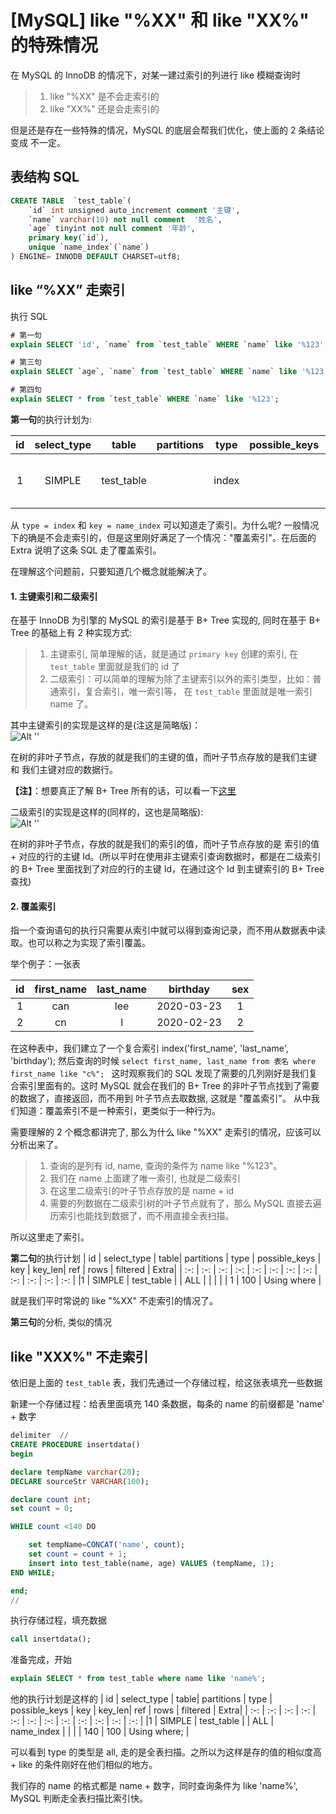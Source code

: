 # [MySQL] like "%XX" 和 like "XX%" 的特殊情况

在 MySQL 的 InnoDB 的情况下，对某一建过索引的列进行 like 模糊查询时
>1. like "%XX" 是不会走索引的
>2. like "XX%" 还是会走索引的

但是还是存在一些特殊的情况，MySQL 的底层会帮我们优化，使上面的 2 条结论变成 不一定。

## 表结构 SQL
```sql
CREATE TABLE  `test_table`(
	`id` int unsigned auto_increment comment '主键',
	`name` varchar(10) not null comment  '姓名',
	`age` tinyint not null comment '年龄',
	primary key(`id`),
	unique `name_index`(`name`)
) ENGINE= INNODB DEFAULT CHARSET=utf8;
```

## like “%XX” 走索引

执行 SQL
```sql
# 第一句
explain SELECT 'id', `name` from `test_table` WHERE `name` like '%123';

# 第三句
explain SELECT `age`, `name` from `test_table` WHERE `name` like '%123';

# 第四句
explain SELECT * from `test_table` WHERE `name` like '%123';
```

**第一句**的执行计划为:

| id | select_type | table| partitions | type | possible_keys | key | key_len| ref | rows | filtered | Extra|
| :-:  | :-:   |  :-:  |   :-: |  :-:  |  :-:  |  :-:  | :-:   | :-:   | :-: | :-: |   :-: |
|1 | SIMPLE | test_table |  | index | | name_index | 32 |  | 1 |  100 | Using where; Using index |



从 `type = index` 和 `key = name_index` 可以知道走了索引。为什么呢? 一般情况下的确是不会走索引的，但是这里刚好满足了一个情况："覆盖索引"。在后面的 Extra 说明了这条 SQL 走了覆盖索引。


在理解这个问题前，只要知道几个概念就能解决了。

#### 1. 主键索引和二级索引
在基于 InnoDB 为引擎的 MySQL 的索引是基于 B+ Tree 实现的, 同时在基于 B+ Tree 的基础上有 2 种实现方式: 
>1. 主键索引, 简单理解的话，就是通过 `primary key` 创建的索引, 在 `test_table` 里面就是我们的 id 了
>2. 二级索引：可以简单的理解为除了主键索引以外的索引类型，比如：普通索引，复合索引，唯一索引等， 在 `test_table` 里面就是唯一索引 name 了。


其中主键索引的实现是这样的是(注这是简略版)：  
![Alt ''](https://s1.ax1x.com/2020/03/23/87UxZq.png)  

在树的非叶子节点，存放的就是我们的主键的值，而叶子节点存放的是我们主键 和 我们主键对应的数据行。

**【注】**：想要真正了解 B+ Tree 所有的话，可以看一下[这里](https://github.com/LCN29/TechnicalSystem/blob/master/MySQL/Index/B%2B%20Tree%20%E7%B4%A2%E5%BC%95.md)


二级索引的实现是这样的(同样的，这也是简略版):  
![Alt ''](https://s1.ax1x.com/2020/03/23/87aDyj.png)

在树的非叶子节点，存放的就是我们的索引的值，而叶子节点存放的是 索引的值 + 对应的行的主键 Id。(所以平时在使用非主键索引查询数据时，都是在二级索引的 B+ Tree 里面找到了对应的行的主键 Id，在通过这个 Id 到主键索引的 B+ Tree 查找)

#### 2. 覆盖索引
指一个查询语句的执行只需要从索引中就可以得到查询记录，而不用从数据表中读取。也可以称之为实现了索引覆盖。

举个例子：一张表

| id | first_name | last_name | birthday | sex | 
| :-:| :-:| :-:| :-:| :-:|
| 1 |  can | lee | 2020-03-23 | 1 |
| 2 |  cn | l  | 2020-02-23 | 2 |

在这种表中，我们建立了一个复合索引 index('first_name', 'last_name', 'birthday');
然后查询的时候 `select first_name, last_name from 表名 where first_name like "c%"; ` 这时观察我们的 SQL 发现了需要的几列刚好是我们复合索引里面有的。这时 MySQL 就会在我们的 B+ Tree 的非叶子节点找到了需要的数据了，直接返回，而不用到 叶子节点去取数据, 这就是 "覆盖索引"。
从中我们知道：覆盖索引不是一种索引，更类似于一种行为。


需要理解的 2 个概念都讲完了, 那么为什么 like "%XX" 走索引的情况，应该可以分析出来了。

>1. 查询的是列有 id, name, 查询的条件为 name like "%123"。
>2. 我们在 name 上面建了唯一索引, 也就是二级索引
>3. 在这里二级索引的叶子节点存放的是 name + id
>4. 需要的列数据在二级索引树的叶子节点就有了，那么 MySQL 直接去遍历索引也能找到数据了，而不用直接全表扫描。

所以这里走了索引。


**第二句**的执行计划
| id | select_type | table| partitions | type | possible_keys | key | key_len| ref | rows | filtered | Extra|
| :-:  | :-:   |  :-:  |   :-: |  :-:  |  :-:  |  :-:  | :-:   | :-:   | :-: | :-: |   :-: |
|1 | SIMPLE | test_table |  | ALL | |   |   |  | 1 |  100 | Using where |
  
就是我们平时常说的 like "%XX" 不走索引的情况了。


**第三句**的分析, 类似的情况

## like "XXX%" 不走索引
依旧是上面的 `test_table` 表，我们先通过一个存储过程，给这张表填充一些数据

新建一个存储过程：给表里面填充 140 条数据，每条的 name 的前缀都是 'name' + 数字
```sql 
delimiter  //
CREATE PROCEDURE insertdata()
begin

declare tempName varchar(20);
DECLARE sourceStr VARCHAR(100);

declare count int;
set count = 0;

WHILE count <140 DO

	set tempName=CONCAT('name', count);
	set count = count + 1;
	insert into test_table(name, age) VALUES (tempName, 1);
END WHILE;

end;
//
```

执行存储过程，填充数据
```sql
call insertdata();
```

准备完成，开始
```sql
explain SELECT * from test_table where name like 'name%';
```
他的执行计划是这样的
| id | select_type | table| partitions | type | possible_keys | key | key_len| ref | rows | filtered | Extra|
| :-:  | :-:   |  :-:  |   :-: |  :-:  |  :-:  |  :-:  | :-:   | :-:   | :-: | :-: |   :-: |
|1 | SIMPLE | test_table |  | ALL | name_index |   |   |  | 140 |  100 | Using where; |

可以看到 type 的类型是 all, 走的是全表扫描。之所以为这样是存的值的相似度高 + like 的条件刚好在他们相似的地方。

我们存的 name 的格式都是 name + 数字，同时查询条件为 like 'name%', MySQL 判断走全表扫描比索引快。

